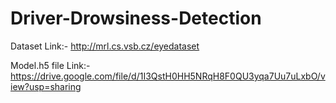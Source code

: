 # Driver-Drowsiness-Detection
Dataset Link:- http://mrl.cs.vsb.cz/eyedataset

Model.h5 file Link:- https://drive.google.com/file/d/1I3QstH0HH5NRqH8F0QU3yqa7Uu7uLxbO/view?usp=sharing
